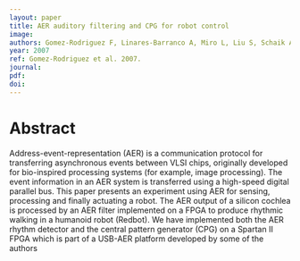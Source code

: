 ```yaml
---
layout: paper
title: AER auditory filtering and CPG for robot control
image:
authors: Gomez-Rodriguez F, Linares-Barranco A, Miro L, Liu S, Schaik Av, Etienne-Cummings R, and Lewis MA.
year: 2007
ref: Gomez-Rodriguez et al. 2007.
journal:
pdf:
doi:
---
```


# Abstract
Address-event-representation (AER) is a communication protocol for transferring asynchronous events between VLSI chips, originally developed for bio-inspired processing systems (for example, image processing). The event information in an AER system is transferred using a high-speed digital parallel bus. This paper presents an experiment using AER for sensing, processing and finally actuating a robot. The AER output of a silicon cochlea is processed by an AER filter implemented on a FPGA to produce rhythmic walking in a humanoid robot (Redbot). We have implemented both the AER rhythm detector and the central pattern generator (CPG) on a Spartan II FPGA which is part of a USB-AER platform developed by some of the authors
